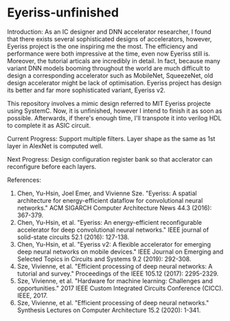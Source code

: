 # Eyeriss-unfinished

Introduction:
As an IC designer and DNN accelerator researcher, I found that there exists several sophisticated designs of accelerators, however, Eyeriss project is the one inspiring me the most.
The efficiency and performance were both impressive at the time, even now Eyeriss still is. Moreover, the tutorial articals are incredibly in detail.
In fact, because many variant DNN models booming throughout the world are much difficult to design a corresponding accelerator such as MobileNet, SqueezeNet, old design accelerator might be lack of optimisation. Eyeriss project has design its better and far more sophisticated variant, Eyeriss v2.

This repository involves a mimic design referred to MIT Eyeriss projecte using SystemC. Now, it is unfinished, however I intend to finish it as soon as possible. 
Afterwards, if there's enough time, I'll transpote it into verilog HDL to complete it as ASIC circuit. 


Current Progress:
Support multiple filters. Layer shape as the same as 1st layer in AlexNet is computed well.

Next Progress:
Design configuration register bank so that acclerator can reconfigure before each layers.



References:
1.  Chen, Yu-Hsin, Joel Emer, and Vivienne Sze. "Eyeriss: A spatial architecture for energy-efficient dataflow for convolutional neural networks." ACM SIGARCH Computer Architecture News 44.3 (2016): 367-379.
2.  Chen, Yu-Hsin, et al. "Eyeriss: An energy-efficient reconfigurable accelerator for deep convolutional neural networks." IEEE journal of solid-state circuits 52.1 (2016): 127-138.
3.  Chen, Yu-Hsin, et al. "Eyeriss v2: A flexible accelerator for emerging deep neural networks on mobile devices." IEEE Journal on Emerging and Selected Topics in Circuits and Systems 9.2 (2019): 292-308.
4.  Sze, Vivienne, et al. "Efficient processing of deep neural networks: A tutorial and survey." Proceedings of the IEEE 105.12 (2017): 2295-2329.
5.  Sze, Vivienne, et al. "Hardware for machine learning: Challenges and opportunities." 2017 IEEE Custom Integrated Circuits Conference (CICC). IEEE, 2017.
6.  Sze, Vivienne, et al. "Efficient processing of deep neural networks." Synthesis Lectures on Computer Architecture 15.2 (2020): 1-341.

